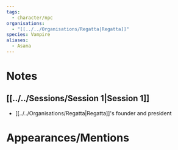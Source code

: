 ```yaml
---
tags:
  - character/npc
organisations:
  - "[[../../Organisations/Regatta|Regatta]]"
species: Vampire
aliases:
  - Asana
---
```

# Notes
## [[../../Sessions/Session 1|Session 1]]
- [[../../Organisations/Regatta|Regatta]]'s founder and president

# Appearances/Mentions

